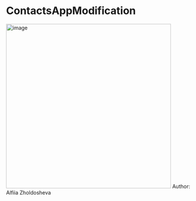 # ContactsAppModification
<img width="449" alt="image" src="https://user-images.githubusercontent.com/109548764/236701043-05986fa2-d8b1-450a-b500-e8bd5b39eaad.png">
Author: Alfiia Zholdosheva
